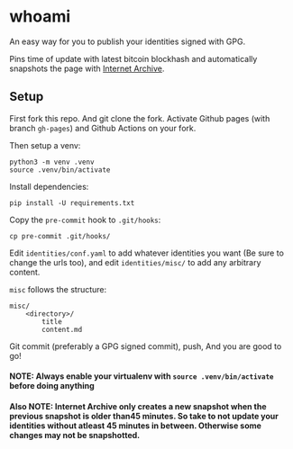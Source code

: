 # whoami

An easy way for you to publish your identities signed with GPG.

Pins time of update with latest bitcoin blockhash and automatically snapshots the page with [Internet Archive](https://web.archive.org/).

## Setup

First fork this repo. And git clone the fork. Activate Github pages (with branch `gh-pages`) and Github Actions on your fork.

Then setup a venv:

```
python3 -m venv .venv
source .venv/bin/activate
```

Install dependencies:

```
pip install -U requirements.txt
```

Copy the `pre-commit` hook to `.git/hooks`:

```
cp pre-commit .git/hooks/
```

Edit `identities/conf.yaml` to add whatever identities you want (Be sure to change the urls too), and edit `identities/misc/` to add any arbitrary content.

`misc` follows the structure:

```
misc/
	<directory>/
		title
		content.md
```

Git commit (preferably a GPG signed commit), push, And you are good to go!

#### NOTE: Always enable your virtualenv with `source .venv/bin/activate` before doing anything

#### Also NOTE: Internet Archive only creates a new snapshot when the previous snapshot is older than45 minutes. So take to not update your identities without atleast 45 minutes in between. Otherwise some changes may not be snapshotted.
